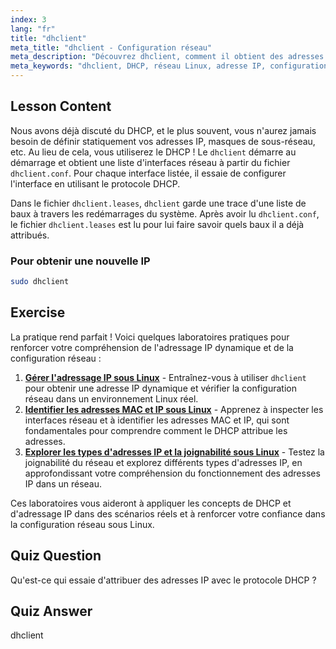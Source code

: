 ```yaml
---
index: 3
lang: "fr"
title: "dhclient"
meta_title: "dhclient - Configuration réseau"
meta_description: "Découvrez dhclient, comment il obtient des adresses IP en utilisant DHCP et gère les baux réseau. Comprenez les fichiers dhclient.conf et dhclient.leases. Guide pour débutants Linux."
meta_keywords: "dhclient, DHCP, réseau Linux, adresse IP, configuration réseau, tutoriel Linux, guide du débutant"
---
```


## Lesson Content

Nous avons déjà discuté du DHCP, et le plus souvent, vous n'aurez jamais besoin de définir statiquement vos adresses IP, masques de sous-réseau, etc. Au lieu de cela, vous utiliserez le DHCP ! Le `dhclient` démarre au démarrage et obtient une liste d'interfaces réseau à partir du fichier `dhclient.conf`. Pour chaque interface listée, il essaie de configurer l'interface en utilisant le protocole DHCP.

Dans le fichier `dhclient.leases`, `dhclient` garde une trace d'une liste de baux à travers les redémarrages du système. Après avoir lu `dhclient.conf`, le fichier `dhclient.leases` est lu pour lui faire savoir quels baux il a déjà attribués.

### Pour obtenir une nouvelle IP

```bash
sudo dhclient
```

## Exercise

La pratique rend parfait ! Voici quelques laboratoires pratiques pour renforcer votre compréhension de l'adressage IP dynamique et de la configuration réseau :

1. **[Gérer l'adressage IP sous Linux](https://labex.io/fr/labs/linux-manage-ip-addressing-in-linux-592736)** - Entraînez-vous à utiliser `dhclient` pour obtenir une adresse IP dynamique et vérifier la configuration réseau dans un environnement Linux réel.
2. **[Identifier les adresses MAC et IP sous Linux](https://labex.io/fr/labs/linux-identify-mac-and-ip-addresses-in-linux-592731)** - Apprenez à inspecter les interfaces réseau et à identifier les adresses MAC et IP, qui sont fondamentales pour comprendre comment le DHCP attribue les adresses.
3. **[Explorer les types d'adresses IP et la joignabilité sous Linux](https://labex.io/fr/labs/linux-explore-ip-address-types-and-reachability-in-linux-592780)** - Testez la joignabilité du réseau et explorez différents types d'adresses IP, en approfondissant votre compréhension du fonctionnement des adresses IP dans un réseau.

Ces laboratoires vous aideront à appliquer les concepts de DHCP et d'adressage IP dans des scénarios réels et à renforcer votre confiance dans la configuration réseau sous Linux.

## Quiz Question

Qu'est-ce qui essaie d'attribuer des adresses IP avec le protocole DHCP ?

## Quiz Answer

dhclient
